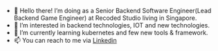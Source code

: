 - 👋 Hello there! I’m doing as a Senior Backend Software Engineer(Lead Backend Game Engineer) at Recoded Studio living in Singapore.
- 👀 I’m interested in backend technologies, IOT and new technologies.
- 🌱 I’m currently learning kubernetes and few new tools & framework.
- 📫 You can reach to me via [Linkedin](https://www.linkedin.com/in/newmizanur)
